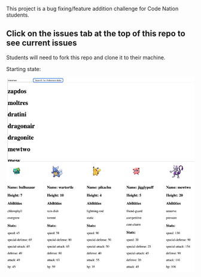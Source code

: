 This project is a bug fixing/feature addition challenge for Code Nation students.

## Click on the issues tab at the top of this repo to see current issues

Students will need to fork this repo and clone it to their machine.

Starting state:

![Starting State](/poke-react-challenge.png)
